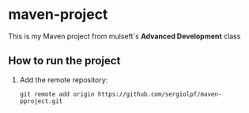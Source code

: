 # maven-project

This is my Maven project from mulseft`s **Advanced Development** class

## How to run the project

1. Add the remote repository:

	`git remote add origin https://github.com/sergiolpf/maven-pproject.git`
	